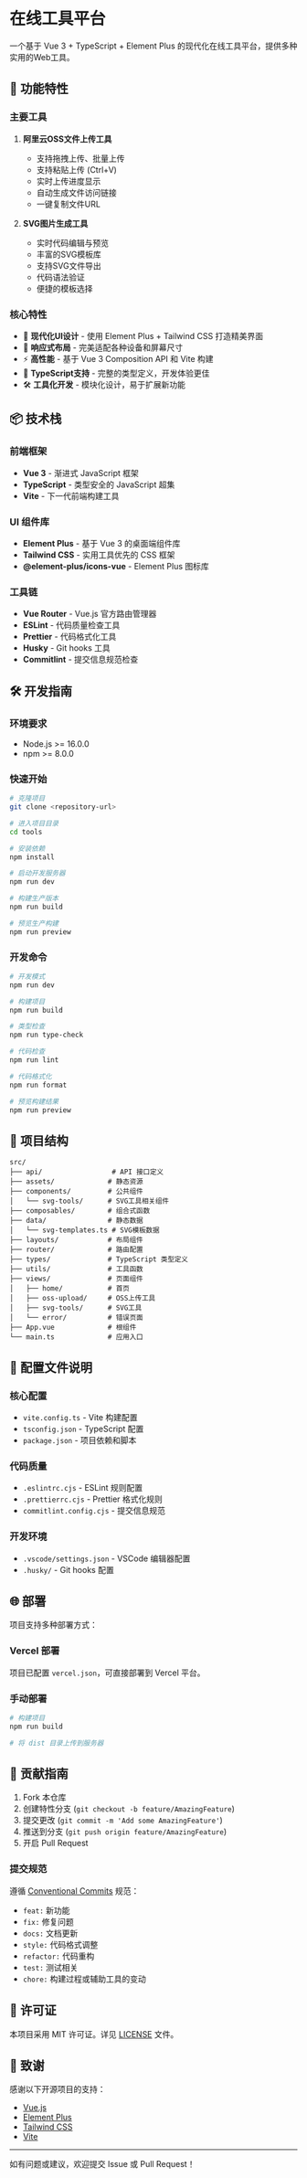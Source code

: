 # 在线工具平台

一个基于 Vue 3 + TypeScript + Element Plus 的现代化在线工具平台，提供多种实用的Web工具。

## 🚀 功能特性

### 主要工具

1. **阿里云OSS文件上传工具**
   - 支持拖拽上传、批量上传
   - 支持粘贴上传 (Ctrl+V)
   - 实时上传进度显示
   - 自动生成文件访问链接
   - 一键复制文件URL

2. **SVG图片生成工具**
   - 实时代码编辑与预览
   - 丰富的SVG模板库
   - 支持SVG文件导出
   - 代码语法验证
   - 便捷的模板选择

### 核心特性

- 🎨 **现代化UI设计** - 使用 Element Plus + Tailwind CSS 打造精美界面
- 📱 **响应式布局** - 完美适配各种设备和屏幕尺寸
- ⚡ **高性能** - 基于 Vue 3 Composition API 和 Vite 构建
- 🔧 **TypeScript支持** - 完整的类型定义，开发体验更佳
- 🛠 **工具化开发** - 模块化设计，易于扩展新功能

## 📦 技术栈

### 前端框架
- **Vue 3** - 渐进式 JavaScript 框架
- **TypeScript** - 类型安全的 JavaScript 超集
- **Vite** - 下一代前端构建工具

### UI 组件库
- **Element Plus** - 基于 Vue 3 的桌面端组件库
- **Tailwind CSS** - 实用工具优先的 CSS 框架
- **@element-plus/icons-vue** - Element Plus 图标库

### 工具链
- **Vue Router** - Vue.js 官方路由管理器
- **ESLint** - 代码质量检查工具
- **Prettier** - 代码格式化工具
- **Husky** - Git hooks 工具
- **Commitlint** - 提交信息规范检查

## 🛠 开发指南

### 环境要求
- Node.js >= 16.0.0
- npm >= 8.0.0

### 快速开始
```bash
# 克隆项目
git clone <repository-url>

# 进入项目目录
cd tools

# 安装依赖
npm install

# 启动开发服务器
npm run dev

# 构建生产版本
npm run build

# 预览生产构建
npm run preview
```

### 开发命令
```bash
# 开发模式
npm run dev

# 构建项目
npm run build

# 类型检查
npm run type-check

# 代码检查
npm run lint

# 代码格式化
npm run format

# 预览构建结果
npm run preview
```

## 📁 项目结构

```
src/
├── api/                 # API 接口定义
├── assets/             # 静态资源
├── components/         # 公共组件
│   └── svg-tools/      # SVG工具相关组件
├── composables/        # 组合式函数
├── data/               # 静态数据
│   └── svg-templates.ts # SVG模板数据
├── layouts/            # 布局组件
├── router/             # 路由配置
├── types/              # TypeScript 类型定义
├── utils/              # 工具函数
├── views/              # 页面组件
│   ├── home/           # 首页
│   ├── oss-upload/     # OSS上传工具
│   ├── svg-tools/      # SVG工具
│   └── error/          # 错误页面
├── App.vue             # 根组件
└── main.ts             # 应用入口
```

## 🔧 配置文件说明

### 核心配置
- `vite.config.ts` - Vite 构建配置
- `tsconfig.json` - TypeScript 配置
- `package.json` - 项目依赖和脚本

### 代码质量
- `.eslintrc.cjs` - ESLint 规则配置
- `.prettierrc.cjs` - Prettier 格式化规则
- `commitlint.config.cjs` - 提交信息规范

### 开发环境
- `.vscode/settings.json` - VSCode 编辑器配置
- `.husky/` - Git hooks 配置

## 🌐 部署

项目支持多种部署方式：

### Vercel 部署
项目已配置 `vercel.json`，可直接部署到 Vercel 平台。

### 手动部署
```bash
# 构建项目
npm run build

# 将 dist 目录上传到服务器
```

## 🤝 贡献指南

1. Fork 本仓库
2. 创建特性分支 (`git checkout -b feature/AmazingFeature`)
3. 提交更改 (`git commit -m 'Add some AmazingFeature'`)
4. 推送到分支 (`git push origin feature/AmazingFeature`)
5. 开启 Pull Request

### 提交规范
遵循 [Conventional Commits](https://conventionalcommits.org/) 规范：
- `feat:` 新功能
- `fix:` 修复问题
- `docs:` 文档更新
- `style:` 代码格式调整
- `refactor:` 代码重构
- `test:` 测试相关
- `chore:` 构建过程或辅助工具的变动

## 📝 许可证

本项目采用 MIT 许可证。详见 [LICENSE](LICENSE) 文件。

## 🙏 致谢

感谢以下开源项目的支持：
- [Vue.js](https://vuejs.org/)
- [Element Plus](https://element-plus.org/)
- [Tailwind CSS](https://tailwindcss.com/)
- [Vite](https://vitejs.dev/)

---

如有问题或建议，欢迎提交 Issue 或 Pull Request！
